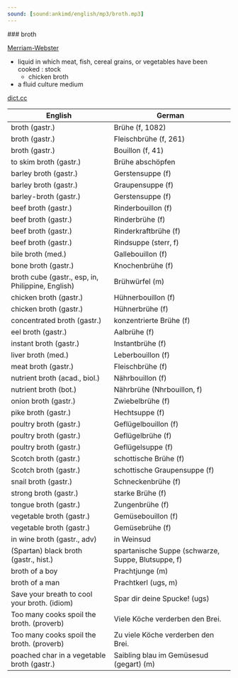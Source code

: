 ```yaml
---
sound: [sound:ankimd/english/mp3/broth.mp3]
---
```


\### broth

[Merriam-Webster](https://www.merriam-webster.com/dictionary/broth)

- liquid in which meat, fish, cereal grains, or vegetables have been cooked : stock
    - chicken broth
- a fluid culture medium

[dict.cc](https://www.dict.cc/broth)

| English        | German       |
| -------------- | ------------ |
| broth (gastr.) | Brühe (f, 1082) |
| broth (gastr.) | Fleischbrühe (f, 261) |
| broth (gastr.) | Bouillon (f, 41) |
| to skim broth (gastr.) | Brühe abschöpfen |
| barley broth (gastr.) | Gerstensuppe (f) |
| barley broth (gastr.) | Graupensuppe (f) |
| barley-broth (gastr.) | Gerstensuppe (f) |
| beef broth (gastr.) | Rinderbouillon (f) |
| beef broth (gastr.) | Rinderbrühe (f) |
| beef broth (gastr.) | Rinderkraftbrühe (f) |
| beef broth (gastr.) | Rindsuppe (sterr, f) |
| bile broth (med.) | Gallebouillon (f) |
| bone broth (gastr.) | Knochenbrühe (f) |
| broth cube (gastr., esp, in, Philippine, English) | Brühwürfel (m) |
| chicken broth (gastr.) | Hühnerbouillon (f) |
| chicken broth (gastr.) | Hühnerbrühe (f) |
| concentrated broth (gastr.) | konzentrierte Brühe (f) |
| eel broth (gastr.) | Aalbrühe (f) |
| instant broth (gastr.) | Instantbrühe (f) |
| liver broth (med.) | Leberbouillon (f) |
| meat broth (gastr.) | Fleischbrühe (f) |
| nutrient broth (acad., biol.) | Nährbouillon (f) |
| nutrient broth (bot.) | Nährbrühe (Nhrbouillon, f) |
| onion broth (gastr.) | Zwiebelbrühe (f) |
| pike broth (gastr.) | Hechtsuppe (f) |
| poultry broth (gastr.) | Geflügelbouillon (f) |
| poultry broth (gastr.) | Geflügelbrühe (f) |
| poultry broth (gastr.) | Geflügelsuppe (f) |
| Scotch broth (gastr.) | schottische Brühe (f) |
| Scotch broth (gastr.) | schottische Graupensuppe (f) |
| snail broth (gastr.) | Schneckenbrühe (f) |
| strong broth (gastr.) | starke Brühe (f) |
| tongue broth (gastr.) | Zungenbrühe (f) |
| vegetable broth (gastr.) | Gemüsebouillon (f) |
| vegetable broth (gastr.) | Gemüsebrühe (f) |
| in wine broth (gastr., adv) | in Weinsud |
| (Spartan) black broth (gastr., hist.) | spartanische Suppe (schwarze, Suppe, Blutsuppe, f) |
| broth of a boy | Prachtjunge (m) |
| broth of a man | Prachtkerl (ugs, m) |
| Save your breath to cool your broth. (idiom) | Spar dir deine Spucke! (ugs) |
| Too many cooks spoil the broth. (proverb) | Viele Köche verderben den Brei. |
| Too many cooks spoil the broth. (proverb) | Zu viele Köche verderben den Brei. |
| poached char in a vegetable broth (gastr.) | Saibling blau im Gemüsesud (gegart) (m) |
